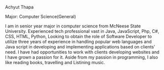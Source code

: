 Achyut Thapa

Major: Computer Science(General)


I am in senior year major in computer science from McNeese State University. Experienced tech professional vast in Java, JavaScript, Php, C#, CSS, HTML, Python, Looking to obtain the role of Software Developer to utilize three years of experience in handling popular web languages and Java script in developing and implementing applications based on clients’ need. I have had opportunities to work with clients developing websites and I have grown a passion for it. Aside from my passion in programming, I also like reading books, travelling and Listining music.
